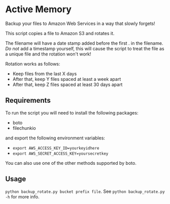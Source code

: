 Active Memory
=============

Backup your files to Amazon Web Services in a way that slowly forgets!

This script copies a file to Amazon S3 and rotates it.

The filename will have a date stamp added before the first . in the filename. *Do not* add a timestamp yourself, this will cause the script to treat the file as a unique file and the rotation won't work!

Rotation works as follows:
- Keep files from the last X days
- After that, keep Y files spaced at least a week apart
- After that, keep Z files spaced at least 30 days apart


## Requirements

To run the script you will need to install the following packages:
- boto
- filechunkio

and export the following environment variables:
- `export AWS_ACCESS_KEY_ID=yourkeyidhere`
- `export AWS_SECRET_ACCESS_KEY=yoursecretkey`

You can also use one of the other methods supported by boto.

## Usage

`python backup_rotate.py bucket prefix file`.
See `python backup_rotate.py -h` for more info.
